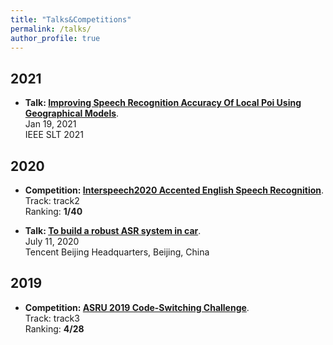 ```yaml
---
title: "Talks&Competitions"
permalink: /talks/
author_profile: true
---
```


## 2021
* <b>Talk: [Improving Speech Recognition Accuracy Of Local Poi Using Geographical Models](https://slideslive.com/38951575/improving-speech-recognition-accuracy-of-local-poi-using-geographical-models)</b>. <br>
Jan 19, 2021 <br>
IEEE SLT 2021 <br>

## 2020
* <b>Competition: [Interspeech2020 Accented English Speech Recognition](https://www.datatang.com/INTERSPEECH2020)</b>. <br>
Track: track2 <br>
Ranking: <b> 1/40 </b> <br>

* <b>Talk: [To build a robust ASR system in car](https://cloud.tencent.com/developer/salon/live-1246?channel=banner)</b>. <br>
July 11, 2020 <br>
Tencent Beijing Headquarters, Beijing, China <br>

## 2019
* <b>Competition: [ASRU 2019 Code-Switching Challenge](http://asru2019.org/wp/?page_id=1881)</b>. <br>
Track: track3 <br>
Ranking: <b> 4/28 </b> <br>
